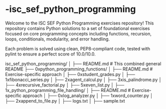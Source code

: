 # -isc_sef_python_programming
Welcome to the ISC SEF Python Programming exercises repository!
This repository contains Python solutions to a set of foundational exercises focused on core programming concepts including functions, recursion, loops, conditionals, modularity, and error handling.

Each problem is solved using clean, PEP8-compliant code, tested with pylint to ensure a perfect score of 10.0/10.0.

isc_sef_python_programming/
│
├── README.md                  # This combined general README
├── 0xpython_programming_functions/
│   ├── README.md              # Exercise-specific approach
│   ├── 0xstudent_grades.py
│   ├── 1xfibonacci_series.py
│   ├── 2xagent_calcul.py
│   ├── 3xis_palindrome.py
│   ├── 4xrecursive_factorial.py
│   ├── 5xeven_list.py
│
├── 1x_python_programming_file_handling/
│   ├── README.md              # Exercise-specific approach
│   ├── 0xlog_analyzer.py
│   ├── 1xword_counter.py
│   ├── 2xappend_to_file.py
│   ├── logs.txt
│   ├── sample.txt
